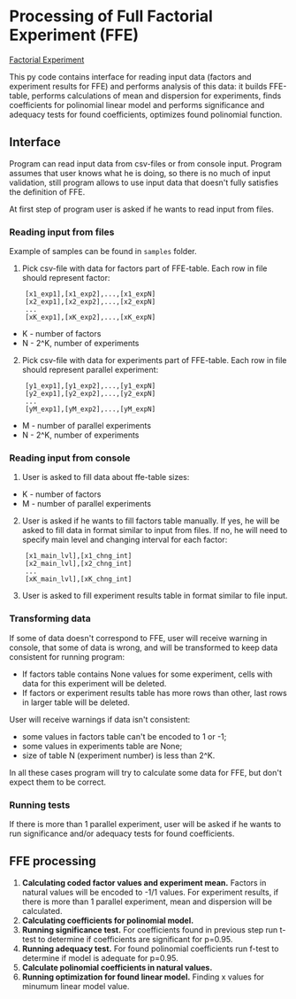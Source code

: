 # Processing of Full Factorial Experiment (FFE)
[Factorial Experiment](https://en.wikipedia.org/wiki/Factorial_experiment)

This py code contains interface for reading input data (factors and experiment results for FFE) and performs analysis of this data: it builds FFE-table, performs calculations of mean and dispersion for experiments, finds coefficients for polinomial linear model and performs significance and adequacy tests for found coefficients, optimizes found polinomial function. 

## Interface
Program can read input data from csv-files or from console input. Program assumes that user knows what he is doing, so there is no much of input validation, still program allows to use input data that doesn't fully satisfies the definition of FFE.

At first step of program user is asked if he wants to read input from files.

### Reading input from files
Example of samples can be found in `samples` folder.
1. Pick csv-file with data for factors part of FFE-table. Each row in file should represent factor:
```
    [x1_exp1],[x1_exp2],...,[x1_expN]
    [x2_exp1],[x2_exp2],...,[x2_expN]
    ...
    [xK_exp1],[xK_exp2],...,[xK_expN]
```
- K - number of factors
- N - 2^K, number of experiments

2. Pick csv-file with data for experiments part of FFE-table. Each row in file should represent parallel experiment:
```
    [y1_exp1],[y1_exp2],...,[y1_expN]
    [y2_exp1],[y2_exp2],...,[y2_expN]
    ...
    [yM_exp1],[yM_exp2],...,[yM_expN]
```
- M - number of parallel experiments
- N - 2^K, number of experiments

### Reading input from console
1. User is asked to fill data about ffe-table sizes:
- K - number of factors
- M - number of parallel experiments

2. User is asked if he wants to fill factors table manually. If yes, he will be asked to fill data in format similar to input from files. If no, he will need to specify main level and changing interval for each factor:

```
    [x1_main_lvl],[x1_chng_int]
    [x2_main_lvl],[x2_chng_int]
    ...
    [xK_main_lvl],[xK_chng_int]

```
3. User is asked to fill experiment results table in format similar to file input.

### Transforming data
If some of data doesn't correspond to FFE, user will receive warning in console, that some of data is wrong, and will be transformed to keep data consistent for running program:

- If factors table contains None values for some experiment, cells with data for this experiment will be deleted.
- If factors or experiment results table has more rows than other, last rows in larger table will be deleted.

User will receive warnings if data isn't consistent:
- some values in factors table can't be encoded to 1 or -1;
- some values in experiments table are None;
- size of table N (experiment number) is less than 2^K.

In all these cases program will try to calculate some data for FFE, but don't expect them to be correct.

### Running tests
If there is more than 1 parallel experiment, user will be asked if he wants to run significance and/or adequacy tests for found coefficients.

## FFE processing

1. **Calculating coded factor values and experiment mean.** Factors in natural values will be encoded to -1/1 values. For experiment results, if there is more than 1 parallel experiment, mean and dispersion will be calculated.
2. **Calculating coefficients for polinomial model.**
3. **Running significance test.** For coefficients found in previous step run t-test to determine if coefficients are significant for p=0.95.
4. **Running adequacy test.** For found polinomial coefficients run f-test to determine if model is adequate for p=0.95.
5. **Calculate polinomial coefficients in natural values.**
6. **Running optimization for found linear model.** Finding x values for minumum linear model value.
 